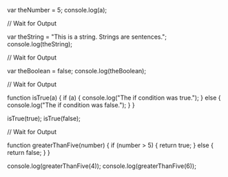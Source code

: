 var theNumber = 5;
console.log(a);

// Wait for Output

var theString = "This is a string. Strings are sentences.";
console.log(theString);

// Wait for Output

var theBoolean = false;
console.log(theBoolean);

// Wait for Output

function isTrue(a) {
	if (a) {
		console.log("The if condition was true.");
	}
	else {
		console.log("The if condition was false.");
	}
}

isTrue(true);
isTrue(false);

// Wait for Output

function greaterThanFive(number) {
	if (number > 5) {
		return true;
	}
	else {
		return false;
	}
}

console.log(greaterThanFive(4));
console.log(greaterThanFive(6));
